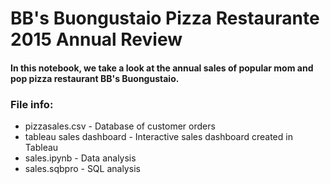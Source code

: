 # BB's Buongustaio Pizza Restaurante 2015 Annual Review
#### In this notebook, we take a look at the annual sales of popular mom and pop pizza restaurant BB's Buongustaio.

### File info:
- pizzasales.csv - Database of customer orders
- tableau sales dashboard - Interactive sales dashboard created in Tableau
- sales.ipynb - Data analysis
- sales.sqbpro - SQL analysis
